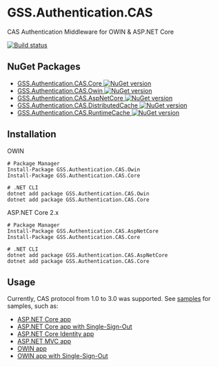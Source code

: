 # GSS.Authentication.CAS

CAS Authentication Middleware for OWIN & ASP.NET Core

[![Build status](https://ci.appveyor.com/api/projects/status/uk7kwjvo1e6yl33m?svg=true)](https://ci.appveyor.com/project/akunzai/gss-authentication-cas)

## NuGet Packages

- [GSS.Authentication.CAS.Core ![NuGet version](https://img.shields.io/nuget/v/GSS.Authentication.CAS.Core.svg?style=flat-square)](https://www.nuget.org/packages/GSS.Authentication.CAS.Core/)
- [GSS.Authentication.CAS.Owin ![NuGet version](https://img.shields.io/nuget/v/GSS.Authentication.CAS.Owin.svg?style=flat-square)](https://www.nuget.org/packages/GSS.Authentication.CAS.Owin/)
- [GSS.Authentication.CAS.AspNetCore ![NuGet version](https://img.shields.io/nuget/v/GSS.Authentication.CAS.AspNetCore.svg?style=flat-square)](https://www.nuget.org/packages/GSS.Authentication.CAS.AspNetCore/)
- [GSS.Authentication.CAS.DistributedCache ![NuGet version](https://img.shields.io/nuget/v/GSS.Authentication.CAS.DistributedCache.svg?style=flat-square)](https://www.nuget.org/packages/GSS.Authentication.CAS.DistributedCache/)
- [GSS.Authentication.CAS.RuntimeCache ![NuGet version](https://img.shields.io/nuget/v/GSS.Authentication.CAS.RuntimeCache.svg?style=flat-square)](https://www.nuget.org/packages/GSS.Authentication.CAS.RuntimeCache/)

## Installation

OWIN

```shell
# Package Manager
Install-Package GSS.Authentication.CAS.Owin
Install-Package GSS.Authentication.CAS.Core

# .NET CLI
dotnet add package GSS.Authentication.CAS.Owin
dotnet add package GSS.Authentication.CAS.Core
```

ASP.NET Core 2.x

```shell
# Package Manager
Install-Package GSS.Authentication.CAS.AspNetCore
Install-Package GSS.Authentication.CAS.Core

# .NET CLI
dotnet add package GSS.Authentication.CAS.AspNetCore
dotnet add package GSS.Authentication.CAS.Core
```

## Usage

Currently, CAS protocol from 1.0 to 3.0 was supported.
See [samples](./samples/) for samples, such as:

- [ASP.NET Core app](./samples/AspNetCoreSample/)
- [ASP.NET Core app with Single-Sign-Out](./samples/AspNetCoreSingleSignOutSample/)
- [ASP.NET Core Identity app](./samples/AspNetCoreIdentitySample/)
- [ASP.NET MVC app](./samples/AspNetMvcSample/)
- [OWIN app](./samples/OwinSample/)
- [OWIN app with Single-Sign-Out](./samples/OwinSingleSignOutSample/)